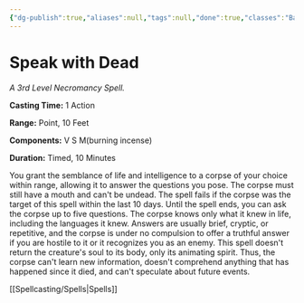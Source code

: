 ```yaml
---
{"dg-publish":true,"aliases":null,"tags":null,"done":true,"classes":"Bard, Cleric,","spellLevel":3,"school":"Necromancy","source":"PHB","permalink":"/spells/speak-with-dead/","dgHomeLink":false,"dgPassFrontmatter":true}
---
```


# Speak with Dead
*A 3rd Level Necromancy Spell.*

**Casting Time:** 1 Action

**Range:** Point, 10 Feet

**Components:** V S M(burning incense)

**Duration:** Timed, 10 Minutes

You grant the semblance of life and intelligence to a corpse of your choice within range, allowing it to answer the questions you pose. The corpse must still have a mouth and can't be undead. The spell fails if the corpse was the target of this spell within the last 10 days.
Until the spell ends, you can ask the corpse up to five questions. The corpse knows only what it knew in life, including the languages it knew. Answers are usually brief, cryptic, or repetitive, and the corpse is under no compulsion to offer a truthful answer if you are hostile to it or it recognizes you as an enemy. This spell doesn't return the creature's soul to its body, only its animating spirit. Thus, the corpse can't learn new information, doesn't comprehend anything that has happened since it died, and can't speculate about future events.

[[Spellcasting/Spells|Spells]]